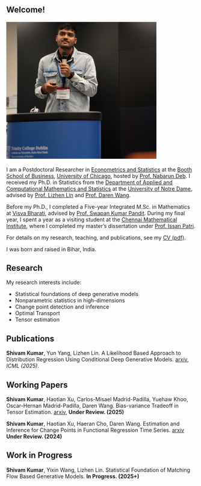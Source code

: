 <meta name ="google-site-verification" content="yF5Flc-aUai5T6qMqO29X264x9xHV1m_WeJuDE5ChPo" />

## Welcome!

<img width="399" alt="Shivam Kumar" src="/assets/me_github.jpg" style="display: block; margin: 20px 0;">



I am a Postdoctoral Researcher in [Econometrics and Statistics](https://www.chicagobooth.edu/faculty/academic-areas/econometrics-and-statistics) at the [Booth School of Business](https://www.chicagobooth.edu/), [University of Chicago](https://www.uchicago.edu/), hosted by [Prof. Nabarun Deb](https://nabarund.github.io/). I received my Ph.D. in Statistics from the [Department of Applied and Computational Mathematics and Statistics](https://acms.nd.edu) at the [University of Notre Dame](https://nd.edu), advised by [Prof. Lizhen Lin](https://blog.umd.edu/lizhen01/) and [Prof. Daren Wang](https://darenwang.github.io/website).

Before my Ph.D., I completed a Five-year Integrated M.Sc. in Mathematics at [Visva Bharati](https://visvabharati.ac.in/index.html), advised by [Prof. Swapan Kumar Pandit](https://www.visvabharati.ac.in/SwapanKumarPandit.html). During my final year, I spent a year as a visiting student at the [Chennai Mathematical Institute](https://www.cmi.ac.in/), where I completed my master’s dissertation under [Prof. Issan Patri](https://www.isid.ac.in/~statmath/index.php?module=Faculty).

For details on my research, teaching, and publications, see my [CV (pdf)](https://github.com/civamkr/website/blob/main/CV_Shivam_Kumar_OCT_2024.pdf).

I was born and raised in Bihar, India.



## Research

My  research interests include:
- Statistical foundations of deep generative models
- Nonparametric statistics in high-dimensions
- Change point detection and inference
- Optimal Transport
- Tensor estimation
<!--- Bayes methodology-->



## Publications

**Shivam Kumar**, Yun Yang, Lizhen Lin. A Likelihood Based Approach to Distribution Regression Using Conditional Deep Generative Models. [arxiv](https://arxiv.org/abs/2410.02025.pdf), *ICML (2025)*.

## Working Papers

**Shivam Kumar**, Haotian Xu, Carlos-Misael Madrid-Padilla, Yuehaw Khoo, Oscar-Hernan Madrid-Padilla, Daren Wang. Bias-variance Tradeoff in Tensor Estimation. [arxiv](https://arxiv.org/abs/2509.17382), **Under Review. (2025)**

**Shivam Kumar**, Haotian Xu, Haeran Cho, Daren Wang. Estimation and Inference for Change Points in Functional Regression Time Series. [arxiv](https://arxiv.org/abs/2405.05459.pdf) **Under Review. (2024)**

## Work in Progress

**Shivam Kumar**, Yixin Wang, Lizhen Lin. Statistical Foundation of Matching Flow Based Generative Models. **In Progress. (2025+)**

<!--**Shivam Kumar**, Shitao Fan, Lizhen Lin. Adaptive Online Variational Bayes. **In Progress. 2024+.**

**Shivam Kumar**, Carlos-Misael Madrid-Padilla. Additive Temporal-spatial Model via Trend Filtering. **In Progress. 2024+.**-->
